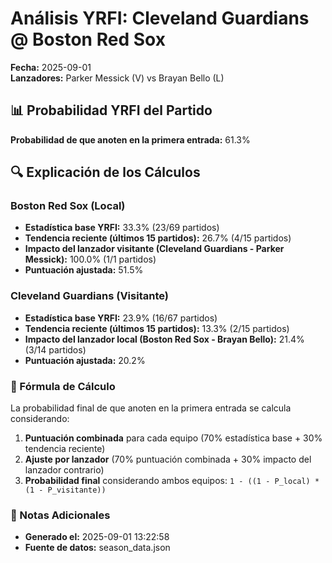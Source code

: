 # Análisis YRFI: Cleveland Guardians @ Boston Red Sox

**Fecha:** 2025-09-01  
**Lanzadores:** Parker Messick (V) vs Brayan Bello (L)

## 📊 Probabilidad YRFI del Partido

**Probabilidad de que anoten en la primera entrada:** 61.3%

## 🔍 Explicación de los Cálculos

### Boston Red Sox (Local)
- **Estadística base YRFI:** 33.3% (23/69 partidos)
- **Tendencia reciente (últimos 15 partidos):** 26.7% (4/15 partidos)
- **Impacto del lanzador visitante (Cleveland Guardians - Parker Messick):** 100.0% (1/1 partidos)
- **Puntuación ajustada:** 51.5%

### Cleveland Guardians (Visitante)
- **Estadística base YRFI:** 23.9% (16/67 partidos)
- **Tendencia reciente (últimos 15 partidos):** 13.3% (2/15 partidos)
- **Impacto del lanzador local (Boston Red Sox - Brayan Bello):** 21.4% (3/14 partidos)
- **Puntuación ajustada:** 20.2%

### 📝 Fórmula de Cálculo

La probabilidad final de que anoten en la primera entrada se calcula considerando:
1. **Puntuación combinada** para cada equipo (70% estadística base + 30% tendencia reciente)
2. **Ajuste por lanzador** (70% puntuación combinada + 30% impacto del lanzador contrario)
3. **Probabilidad final** considerando ambos equipos: `1 - ((1 - P_local) * (1 - P_visitante))`

### 📌 Notas Adicionales

- **Generado el:** 2025-09-01 13:22:58
- **Fuente de datos:** season_data.json
